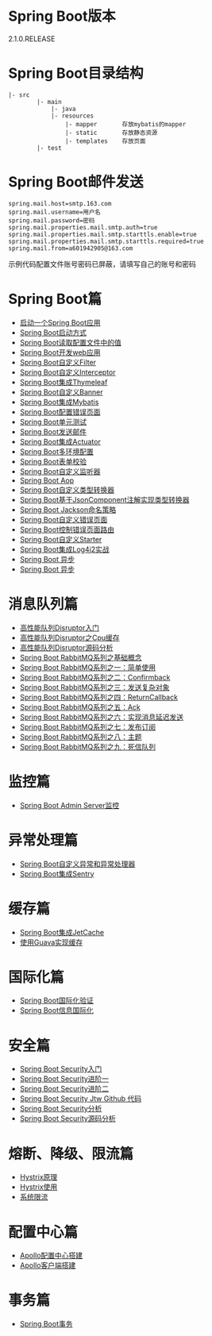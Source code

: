 # Spring Boot版本
2.1.0.RELEASE
# Spring Boot目录结构
```
|- src
        |- main
            |- java
            |- resources
                |- mapper       存放mybatis的mapper
                |- static       存放静态资源
                |- templates    存放页面
        |- test
```
# Spring Boot邮件发送
```
spring.mail.host=smtp.163.com
spring.mail.username=用户名
spring.mail.password=密码
spring.mail.properties.mail.smtp.auth=true
spring.mail.properties.mail.smtp.starttls.enable=true
spring.mail.properties.mail.smtp.starttls.required=true
spring.mail.from=a601942905@163.com
```
示例代码配置文件账号密码已屏蔽，请填写自己的账号和密码

# Spring Boot篇
- [启动一个Spring Boot应用](https://a601942905git.github.io/2018/11/21/%E5%90%AF%E5%8A%A8%E4%B8%80%E4%B8%AASpring-Boot%E5%BA%94%E7%94%A8/%E5%90%AF%E5%8A%A8%E4%B8%80%E4%B8%AASpring-Boot%E5%BA%94%E7%94%A8/)
- [Spring Boot启动方式](https://a601942905git.github.io/2018/11/21/Spring-Boot%E5%90%AF%E5%8A%A8%E6%96%B9%E5%BC%8F/Spring-Boot%E5%90%AF%E5%8A%A8%E6%96%B9%E5%BC%8F/)
- [Spring Boot读取配置文件中的值](https://a601942905git.github.io/2018/11/22/Spring-Boot%E8%AF%BB%E5%8F%96%E9%85%8D%E7%BD%AE%E6%96%87%E4%BB%B6%E4%B8%AD%E7%9A%84%E5%80%BC/Spring-Boot%E8%AF%BB%E5%8F%96%E9%85%8D%E7%BD%AE%E6%96%87%E4%BB%B6%E4%B8%AD%E7%9A%84%E5%80%BC/)
- [Spring Boot开发web应用](https://a601942905git.github.io/2018/11/22/Spring-Boot%E5%BC%80%E5%8F%91web%E5%BA%94%E7%94%A8/Spring-Boot%E5%BC%80%E5%8F%91web%E5%BA%94%E7%94%A8/)
- [Spring Boot自定义Filter](https://a601942905git.github.io/2018/11/22/Spring-Boot%E8%87%AA%E5%AE%9A%E4%B9%89Filter/Spring-Boot%E8%87%AA%E5%AE%9A%E4%B9%89Filter/)
- [Spring Boot自定义Interceptor](https://a601942905git.github.io/2018/11/22/Spring-Boot%E8%87%AA%E5%AE%9A%E4%B9%89Interceptor/Spring-Boot%E8%87%AA%E5%AE%9A%E4%B9%89Interceptor/)
- [Spring Boot集成Thymeleaf](https://a601942905git.github.io/2018/11/22/Spring-Boot%E9%9B%86%E6%88%90Thymeleaf/Spring-Boot%E9%9B%86%E6%88%90Thymeleaf/)
- [Spring Boot自定义Banner](https://a601942905git.github.io/2018/11/22/Spring-Boot%E8%87%AA%E5%AE%9A%E4%B9%89Banner/Spring-Boot%E8%87%AA%E5%AE%9A%E4%B9%89Banner/)
- [Spring Boot集成Mybatis](https://a601942905git.github.io/2018/11/22/Spring-Boot%E9%9B%86%E6%88%90Mybatis/Spring-Boot%E9%9B%86%E6%88%90Mybatis/)
- [Spring Boot配置错误页面](https://a601942905git.github.io/2018/11/23/Spring-Boot%E9%85%8D%E7%BD%AE%E9%94%99%E8%AF%AF%E9%A1%B5%E9%9D%A2/Spring-Boot%E9%85%8D%E7%BD%AE%E9%94%99%E8%AF%AF%E9%A1%B5%E9%9D%A2/)
- [Spring Boot单元测试](https://a601942905git.github.io/2018/11/23/Spring-Boot%E5%8D%95%E5%85%83%E6%B5%8B%E8%AF%95/Spring-Boot%E5%8D%95%E5%85%83%E6%B5%8B%E8%AF%95/#more)
- [Spring Boot发送邮件](https://a601942905git.github.io/2018/11/23/Spring-Boot%E5%8F%91%E9%80%81%E9%82%AE%E4%BB%B6/Spring-Boot%E5%8F%91%E9%80%81%E9%82%AE%E4%BB%B6/)
- [Spring Boot集成Actuator](https://a601942905git.github.io/2018/11/23/Spring-Boot-%E9%9B%86%E6%88%90%E7%9B%91%E6%8E%A7/Spring-Boot-%E9%9B%86%E6%88%90%E7%9B%91%E6%8E%A7/)
- [Spring Boot多环境配置](https://a601942905git.github.io/2018/11/24/Spring-Boot%E5%A4%9A%E7%8E%AF%E5%A2%83%E9%85%8D%E7%BD%AE/Spring-Boot%E5%A4%9A%E7%8E%AF%E5%A2%83%E9%85%8D%E7%BD%AE/)
- [Spring Boot表单校验](https://a601942905git.github.io/2018/11/24/Spring-Boot%E8%A1%A8%E5%8D%95%E6%A0%A1%E9%AA%8C/Spring-Boot%E8%A1%A8%E5%8D%95%E6%A0%A1%E9%AA%8C/)
- [Spring Boot自定义监听器](https://a601942905git.github.io/2018/12/10/Spring-Boot%E8%87%AA%E5%AE%9A%E4%B9%89%E7%9B%91%E5%90%AC%E5%99%A8/Spring-Boot%E8%87%AA%E5%AE%9A%E4%B9%89%E7%9B%91%E5%90%AC%E5%99%A8/)
- [Spring Boot Aop](https://a601942905git.github.io/2019/01/09/Spring-Boot-Aop/Spring-Boot-Aop/)
- [Spring Boot自定义类型转换器](https://a601942905git.github.io/2019/01/09/Spring-Boot%E8%87%AA%E5%AE%9A%E4%B9%89%E7%B1%BB%E5%9E%8B%E8%BD%AC%E6%8D%A2%E5%99%A8/Spring-Boot%E8%87%AA%E5%AE%9A%E4%B9%89%E7%B1%BB%E5%9E%8B%E8%BD%AC%E6%8D%A2%E5%99%A8/)
- [Spring Boot基于JsonComponent注解实现类型转换器](https://a601942905git.github.io/2019/01/28/Spring-Boot-%E5%9F%BA%E4%BA%8EJsonComponent%E6%B3%A8%E8%A7%A3%E5%AE%9E%E7%8E%B0%E7%B1%BB%E5%9E%8B%E8%BD%AC%E6%8D%A2%E5%99%A8/Spring-Boot-%E5%9F%BA%E4%BA%8EJsonComponent%E6%B3%A8%E8%A7%A3%E5%AE%9E%E7%8E%B0%E7%B1%BB%E5%9E%8B%E8%BD%AC%E6%8D%A2%E5%99%A8/)
- [Spring Boot Jackson命名策略](https://a601942905git.github.io/2019/01/28/Spring-Boot-Jackson%E5%91%BD%E5%90%8D%E7%AD%96%E7%95%A5/Spring-Boot-Jackson%E5%91%BD%E5%90%8D%E7%AD%96%E7%95%A5/)
- [Spring Boot自定义错误页面](https://a601942905git.github.io/2018/11/23/Spring-Boot%E9%85%8D%E7%BD%AE%E9%94%99%E8%AF%AF%E9%A1%B5%E9%9D%A2/Spring-Boot%E9%85%8D%E7%BD%AE%E9%94%99%E8%AF%AF%E9%A1%B5%E9%9D%A2/)
- [Spring Boot控制错误页面路由](https://a601942905git.github.io/2018/12/13/Spring-Boot%E8%87%AA%E5%AE%9A%E4%B9%89%E9%94%99%E8%AF%AF%E9%A1%B5%E9%9D%A2/Spring-Boot%E8%87%AA%E5%AE%9A%E4%B9%89%E9%94%99%E8%AF%AF%E9%A1%B5%E9%9D%A2/)
- [Spring Boot自定义Starter](https://a601942905git.github.io/2018/12/13/Spring-Boot%E8%87%AA%E5%AE%9A%E4%B9%89Starter/Spring-Boot%E8%87%AA%E5%AE%9A%E4%B9%89Starter/)
- [Spring Boot集成Log4j2实战](https://a601942905git.github.io/2019/03/05/SpringBoot/Spring-Boot%E9%9B%86%E6%88%90Log4j2/Spring-Boot%E9%9B%86%E6%88%90Log4j2/)
- [Spring Boot 异步]()
- [Spring Boot 异步]()

# 消息队列篇
- [高性能队列Disruptor入门](https://a601942905git.github.io/2019/01/28/%E9%AB%98%E6%80%A7%E8%83%BD%E9%98%9F%E5%88%97Disruptor/%E9%AB%98%E6%80%A7%E8%83%BD%E9%98%9F%E5%88%97Disruptor/)
- [高性能队列Disruptor之Cpu缓存](https://a601942905git.github.io/2019/01/28/%E9%AB%98%E6%80%A7%E8%83%BD%E9%98%9F%E5%88%97Disruptor%E4%B9%8BCpu%E7%BC%93%E5%AD%98/%E9%AB%98%E6%80%A7%E8%83%BD%E9%98%9F%E5%88%97Disruptor%E4%B9%8BCpu%E7%BC%93%E5%AD%98/)
- [高性能队列Disruptor源码分析](https://a601942905git.github.io/2019/01/28/%E9%AB%98%E6%80%A7%E8%83%BD%E9%98%9F%E5%88%97Disruptor%E6%BA%90%E7%A0%81%E5%88%86%E6%9E%90/%E9%AB%98%E6%80%A7%E8%83%BD%E9%98%9F%E5%88%97Disruptor%E6%BA%90%E7%A0%81%E5%88%86%E6%9E%90/#more)
- [Spring Boot RabbitMQ系列之基础概念](https://a601942905git.github.io/2019/01/28/Spring-Boot-RabbitMQ%E7%B3%BB%E5%88%97%E4%B9%8B%E5%9F%BA%E7%A1%80%E6%A6%82%E5%BF%B5/Spring-Boot-RabbitMQ%E7%B3%BB%E5%88%97%E4%B9%8B%E5%9F%BA%E7%A1%80%E6%A6%82%E5%BF%B5/)
- [Spring Boot RabbitMQ系列之一：简单使用](https://a601942905git.github.io/2019/01/28/Spring-Boot-RabbitMQ%E7%B3%BB%E5%88%97%E4%B9%8B%E4%B8%80%EF%BC%9A%E7%AE%80%E5%8D%95%E4%BD%BF%E7%94%A8/Spring-Boot-RabbitMQ%E7%B3%BB%E5%88%97%E4%B9%8B%E4%B8%80%EF%BC%9A%E7%AE%80%E5%8D%95%E4%BD%BF%E7%94%A8/)
- [Spring Boot RabbitMQ系列之二：Confirmback](https://a601942905git.github.io/2019/01/28/Spring-Boot-RabbitMQ%E7%B3%BB%E5%88%97%E4%B9%8B%E4%BA%8C%EF%BC%9AConfirmback/Spring-Boot-RabbitMQ%E7%B3%BB%E5%88%97%E4%B9%8B%E4%BA%8C%EF%BC%9AConfirmback/)
- [Spring Boot RabbitMQ系列之三：发送复杂对象](https://a601942905git.github.io/2019/01/28/Spring-Boot-RabbitMQ%E7%B3%BB%E5%88%97%E4%B9%8B%E4%B8%89%EF%BC%9A%E5%8F%91%E9%80%81%E5%A4%8D%E6%9D%82%E5%AF%B9%E8%B1%A1/Spring-Boot-RabbitMQ%E7%B3%BB%E5%88%97%E4%B9%8B%E4%B8%89%EF%BC%9A%E5%8F%91%E9%80%81%E5%A4%8D%E6%9D%82%E5%AF%B9%E8%B1%A1/)
- [Spring Boot RabbitMQ系列之四：ReturnCallback](https://a601942905git.github.io/2019/01/28/Spring-Boot-RabbitMQ%E7%B3%BB%E5%88%97%E4%B9%8B%E5%9B%9B%EF%BC%9AReturnCallback/Spring-Boot-RabbitMQ%E7%B3%BB%E5%88%97%E4%B9%8B%E5%9B%9B%EF%BC%9AReturnCallback/)
- [Spring Boot RabbitMQ系列之五：Ack](https://a601942905git.github.io/2019/01/28/Spring-Boot-RabbitMQ%E7%B3%BB%E5%88%97%E4%B9%8B%E4%BA%94%EF%BC%9AAck/Spring-Boot-RabbitMQ%E7%B3%BB%E5%88%97%E4%B9%8B%E4%BA%94%EF%BC%9AAck/)
- [Spring Boot RabbitMQ系列之六：实现消息延迟发送](https://a601942905git.github.io/2019/01/28/Spring-Boot-RabbitMQ%E7%B3%BB%E5%88%97%E4%B9%8B%E5%85%AD%EF%BC%9A%E5%AE%9E%E7%8E%B0%E6%B6%88%E6%81%AF%E5%BB%B6%E8%BF%9F/Spring-Boot-RabbitMQ%E7%B3%BB%E5%88%97%E4%B9%8B%E5%85%AD%EF%BC%9A%E5%AE%9E%E7%8E%B0%E6%B6%88%E6%81%AF%E5%BB%B6%E8%BF%9F/)
- [Spring Boot RabbitMQ系列之七：发布订阅](https://a601942905git.github.io/2019/01/28/RabbitMQ/Spring-Boot-RabbitMQ%E7%B3%BB%E5%88%97%E4%B9%8B%E4%B8%83%EF%BC%9A%E5%8F%91%E5%B8%83%E8%AE%A2%E9%98%85/Spring-Boot-RabbitMQ%E7%B3%BB%E5%88%97%E4%B9%8B%E4%B8%83%EF%BC%9A%E5%8F%91%E5%B8%83%E8%AE%A2%E9%98%85/)
- [Spring Boot RabbitMQ系列之八：主题](https://a601942905git.github.io/2019/01/28/RabbitMQ/Spring-Boot-RabbitMQ%E7%B3%BB%E5%88%97%E4%B9%8B%E5%85%AB%EF%BC%9A%E4%B8%BB%E9%A2%98/Spring-Boot-RabbitMQ%E7%B3%BB%E5%88%97%E4%B9%8B%E5%85%AB%EF%BC%9A%E4%B8%BB%E9%A2%98/)
- [Spring Boot RabbitMQ系列之九：死信队列](https://a601942905git.github.io/2019/03/05/RabbitMQ/Spring-Boot-RabbitMQ%E7%B3%BB%E5%88%97%E4%B9%8B%E4%B9%9D%EF%BC%9A%E6%AD%BB%E4%BF%A1%E9%98%9F%E5%88%97/Spring-Boot-RabbitMQ%E7%B3%BB%E5%88%97%E4%B9%8B%E4%B9%9D%EF%BC%9A%E6%AD%BB%E4%BF%A1%E9%98%9F%E5%88%97/)

# 监控篇
- [Spring Boot Admin Server监控](https://a601942905git.github.io/2018/11/28/Spring-Boot-Admin-Server%E7%9B%91%E6%8E%A7/Spring-Boot-Admin-Server%E7%9B%91%E6%8E%A7/)

# 异常处理篇
- [Spring Boot自定义异常和异常处理器](https://a601942905git.github.io/2018/11/30/Spring-Boot%E8%87%AA%E5%AE%9A%E4%B9%89%E5%BC%82%E5%B8%B8%E5%92%8C%E5%BC%82%E5%B8%B8%E5%A4%84%E7%90%86%E5%99%A8/Spring-Boot%E8%87%AA%E5%AE%9A%E4%B9%89%E5%BC%82%E5%B8%B8%E5%92%8C%E5%BC%82%E5%B8%B8%E5%A4%84%E7%90%86%E5%99%A8/)
- [Spring Boot集成Sentry](http://localhost:4000/2018/12/04/Spring-Boot%E9%9B%86%E6%88%90Sentry%E9%94%99%E8%AF%AF%E8%BF%BD%E8%B8%AA/Spring-Boot%E9%9B%86%E6%88%90Sentry%E9%94%99%E8%AF%AF%E8%BF%BD%E8%B8%AA/)

# 缓存篇
- [Spring Boot集成JetCache](https://a601942905git.github.io/2018/12/02/Spring-Boot%E9%9B%86%E6%88%90Jetcache/Spring-Boot%E9%9B%86%E6%88%90Jetcache/#more)
- [使用Guava实现缓存](https://a601942905git.github.io/2018/12/05/%E4%BD%BF%E7%94%A8Guava%E5%AE%9E%E7%8E%B0%E7%BC%93%E5%AD%98/%E4%BD%BF%E7%94%A8Guava%E5%AE%9E%E7%8E%B0%E7%BC%93%E5%AD%98/)

# 国际化篇
- [Spring Boot国际化验证](https://a601942905git.github.io/2018/12/12/Spring-Boot%E9%AA%8C%E8%AF%81%E5%9B%BD%E9%99%85%E5%8C%96/Spring-Boot%E9%AA%8C%E8%AF%81%E5%9B%BD%E9%99%85%E5%8C%96/)
- [Spring Boot信息国际化](https://a601942905git.github.io/2018/12/12/Spring-Boot%E4%BF%A1%E6%81%AF%E5%9B%BD%E9%99%85%E5%8C%96/Spring-Boot%E4%BF%A1%E6%81%AF%E5%9B%BD%E9%99%85%E5%8C%96/)

# 安全篇
- [Spring Boot Security入门](https://a601942905git.github.io/2018/12/18/Spring-Boot-Security%E5%85%A5%E9%97%A8/Spring-Boot-Security%E5%85%A5%E9%97%A8/)
- [Spring Boot Security进阶一](https://a601942905git.github.io/2018/12/18/Spring-Boot-Security%E8%BF%9B%E9%98%B6-%E4%B8%80/Spring-Boot-Security%E8%BF%9B%E9%98%B6-%E4%B8%80/)
- [Spring Boot Security进阶二](https://a601942905git.github.io/2018/12/18/Spring-Boot-Security%E8%BF%9B%E9%98%B6-%E4%BA%8C/Spring-Boot-Security%E8%BF%9B%E9%98%B6-%E4%BA%8C/)
- [Spring Boot Security Jtw Github 代码](https://github.com/a601942905git/boot-example/tree/master/boot-example-security-jwt)
- [Spring Boot Security分析](https://a601942905git.github.io/2018/12/20/Spring-Boot-Security%E5%88%86%E6%9E%90/Spring-Boot-Security%E5%88%86%E6%9E%90/)
- [Spring Boot Security源码分析](https://a601942905git.github.io/2018/12/21/Spring-Boot-Security%E6%BA%90%E7%A0%81%E5%88%86%E6%9E%90/Spring-Boot-Security%E6%BA%90%E7%A0%81%E5%88%86%E6%9E%90/)

# 熔断、降级、限流篇
- [Hystrix原理](https://a601942905git.github.io/2018/12/06/Hystrix%E5%8E%9F%E7%90%86/Hystrix%E5%8E%9F%E7%90%86/)
- [Hystrix使用](https://a601942905git.github.io/2018/12/06/Hystrix%E4%BD%BF%E7%94%A8/Hystrix%E4%BD%BF%E7%94%A8/#more)
- [系统限流](https://a601942905git.github.io/2018/12/10/%E7%B3%BB%E7%BB%9F%E9%99%90%E6%B5%81/%E7%B3%BB%E7%BB%9F%E9%99%90%E6%B5%81/)

# 配置中心篇
- [Apollo配置中心搭建](https://a601942905git.github.io/2018/12/10/Apollo%E9%85%8D%E7%BD%AE%E4%B8%AD%E5%BF%83%E7%8E%AF%E5%A2%83%E6%90%AD%E5%BB%BA/Apollo%E9%85%8D%E7%BD%AE%E4%B8%AD%E5%BF%83%E7%8E%AF%E5%A2%83%E6%90%AD%E5%BB%BA/#more)
- [Apollo客户端搭建](https://a601942905git.github.io/2018/12/10/Apollo%E9%85%8D%E7%BD%AE%E4%B8%AD%E5%BF%83%E7%8E%AF%E5%A2%83%E6%90%AD%E5%BB%BA/Apollo%E9%85%8D%E7%BD%AE%E4%B8%AD%E5%BF%83%E7%8E%AF%E5%A2%83%E6%90%AD%E5%BB%BA/#more)

# 事务篇
- [Spring Boot事务](https://a601942905git.github.io/2019/03/05/SpringBoot/Spring-Boot%E4%BA%8B%E5%8A%A1/Spring-Boot%E4%BA%8B%E5%8A%A1/)


